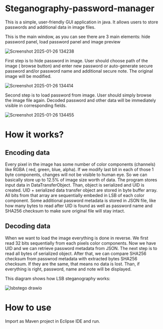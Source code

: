 # Steganography-password-manager
This is a simple, user-friendly GUI application in java. It allows users to store passwords and additional data in image files.

This is the main window, as you can see there are 3 main elements: hide password panel, load password panel and image preview

![Screenshot 2025-01-26 134238](https://github.com/user-attachments/assets/39f0b0ad-b2ba-4fd3-9cb6-8a885ee29d1a)

First step is to hide password in image. User should choose path of the image ( browse button) and enter new password or auto-generate secure password and/or password name and additional secure note. The original image will be modified.

![Screenshot 2025-01-26 134414](https://github.com/user-attachments/assets/2fe5a7d7-2efd-43e9-8a30-aaf35e46b7e3)

Second step is to load password from image. User should simply browse the image file again. Decoded password and other data will be immediately visible in corresponding fields.

![Screenshot 2025-01-26 134455](https://github.com/user-attachments/assets/0d50352b-54db-42b6-bb73-6bd1f23f6a29)

# How it works?

## Encoding data
Every pixel in the image has some number of color components (channels) like RGBA ( red, green, blue, alpha). If we modify last bit in each of those 1 byte components, changes will not be visible to human eye. So we can basically store up to 12.5% of image size worth of data. The program stores input data in DataTransferObject. Than, object is serialized and UID is created. UID + serialized data transfer object are stored in byte buffer array. All bits from that array are sequentially embeded in LSB of each color component. Some additional password metadata is stored in JSON file, like how many bytes to read after UID is found as well as password name and SHA256 checksum to make sure original file will stay intact.

## Decoding data
When we want to load the image everything is done in reverse. We first read 32 bits sequentially from each pixels color components. Now we have UID and we can retrieve password metadata from JSON. The next step is to read all bytes of serialized object. After that, we can compare SHA256 checksum from passwrod metadata with extracted bytes SHA256 checksum. If they are the same, that means no data is lost. Than, if everything is right, password, name and note will be displayed.

This diagram shows how LSB steganography works:

![lsbstego drawio](https://github.com/user-attachments/assets/bdabb5dc-cbee-42f0-aa4f-7df682971b0f)


# How to use
Import as Maven project in Eclipse IDE and run.
